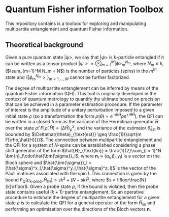 #	Quantum Fisher information Toolbox 
This repository contains is a toolbox for exploring and manipulating multipartite entanglement and quantum Fisher information.
## Theoretical background
Given a pure quantum state $|\psi>$, we say that $|\psi>$ is $k$-particle entangled if it can be written as a tensor product $|\psi>= \otimes_{m=1}^M|\phi>_m^{N_m}$, where $N_m \leq k$, ($\sum_{m=1}^M N_m = N$) is the number of particles (spins) in the $m^{th}$ state and $\{|\phi_m^{N_m}>\}_{m = 1,\dotsc,M}$ cannot be further factorized. 

The degree of multipartite entanglement can be inferred by means of the quantum Fisher information (QFI). This tool is originally developed in the context of quantum metrology to quantify the ultimate bound on precision that can be achieved in a parameter estimation procedure. If the parameter of interest is the amplitude of a unitary perturbation imposed to a given initial state $\rho$ (so a transformation the form $\rho(\theta) = e^{-i\theta\hat{H}}\rho e^{+i\theta\hat{H}}$), the QFI can be written in a closed form as the variance of the Hermitinan generator $\hat{H}$ over the state $\hat{\rho}$: $F[\hat{\rho},\hat{H}] = (\Delta\hat{H})^2_{\rho}$, and the variance of the estimator $\hat{\theta}_{\text{est}}$ is bounded by $\Delta\hat{\theta}_{\text{est}} \geq \frac{1}{\sqrt{m F[\rho,\hat{H}]}}$. The connection between multipartite entanglement and the QFI for a system of $N\text{-spins}$ can be established considering a phase shift generator of the form $\hat{H}_{\text{lin}} = \frac{1}{2}\sum_{l = 1}^N \bm{n}_l\cdot\hat{\bm{\sigma}}_l$, where $\bm{n}_l \equiv (\alpha_l,\beta_l,\gamma_l)$ is a vector on the Bloch sphere and $\hat{\bm{\sigma}}_l = (\hat{\sigma}^x_l,\hat{\sigma}^y_l,\hat{\sigma}^z_l)$ is the vector of the Pauli matrices associated with the spin $l$. This connection is given by the bound $F_Q[\rho_{k\text{-prod}},\hat{H}_{lin}] \leq sk^2 + (N - sk)^2$, where $s = \lfloor\frac{N}{k}\rfloor$. Given a probe state $\rho$, if the bound is violated, then the probe state contains useful $(k+1)$-partite entanglement. So an operative procedure to estimate the degree of multipartite entanglement for a given state $\rho$ is to calculate the QFI for a general operator of the form $\hat{H}_\text{lin}$ and performing an optimization over the directions of the Bloch vectors $\bm{n}$.  
